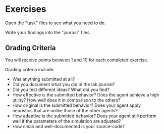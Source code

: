 # Exercises

Open the "task" files to see what you need to do.

Write your findings into the "journal" files.

## Grading Criteria

You will receive points between 1 and 10 for each completed exercise.

Grading criteria include:
- Was anything submitted at all?
- Did you document what you did in the lab journal?
- Did you test different ideas? What did you find?
- How effective is the submitted behavior? Does the agent achieve a high utility? How well does it in comparison to the others?
- How original is the submitted behavior? Does your agent apply heuristics that are unlike those of the other agents?
- How adaptive is the submitted behavior? Does your agent still perform well if the parameters of the simulation are adjusted?
- How clean and well-documented is your source-code?
